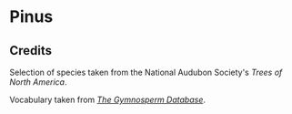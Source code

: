 # Pinus
## Credits
Selection of species taken from the National Audubon Society's _Trees of North America_.

Vocabulary taken from [_The Gymnosperm Database_](https://www.conifers.org/).